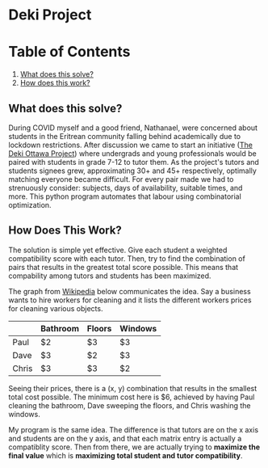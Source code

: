 # Deki Project

# Table of Contents

1. [What does this solve?](#deki-project)
2. [How does this work?](#how-does-this-work)


## What does this solve?

During COVID myself and a good friend, Nathanael, were concerned about students in the Eritrean community falling behind academically due to lockdown restrictions. After discussion we came to start an initiative ([The Deki Ottawa Project](https://www.instagram.com/thedekiottawaproject/?hl=en)) where undergrads and young professionals would be paired with students in grade 7-12 to tutor them. As the project's tutors and students signees grew, approximating 30+ and 45+ respectively, optimally matching everyone became difficult. For every pair made we had to strenuously consider: subjects, days of availability, suitable times, and more. This python program automates that labour using combinatorial optimization. 



## How Does This Work?

The solution is simple yet effective. Give each student a weighted compatibility score with each tutor. Then, try to find the combination of pairs that results in the greatest total score possible. This means that compability among tutors and students has been maximized. 

The graph from [Wikipedia](https://en.wikipedia.org/wiki/Hungarian_algorithm) below communicates the idea. Say a business wants to hire workers for cleaning and it lists the different workers prices for cleaning various objects. 


|       | Bathroom | Floors | Windows |
|-------|----------|--------|---------|
| Paul  | $2       | $3     | $3      |
| Dave  | $3       | $2     | $3      |
| Chris | $3       | $3     | $2      |


Seeing their prices, there is a (x, y) combination that results in the smallest total cost possible. The minimum cost here is $6, achieved by having Paul cleaning the bathroom, Dave sweeping the floors, and Chris washing the windows.

My program is the same idea. The difference is that tutors are on the x axis and students are on the y axis, and that each matrix entry is actually a compatiblity score. Then from there, we are actually trying to **maximize the final value** which is **maximizing total student and tutor compatibility**.


